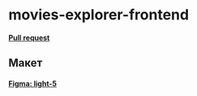 # movies-explorer-frontend

#### <a href='https://github.com/BRoman22/movies-explorer-frontend/pull/2'>Pull request</a>

## Макет
#### <a href='https://www.figma.com/file/6FMWkB94wE7KTkcCgUXtnC/light-1?type=design&node-id=891-3857&mode=design&t=2o1n0jVrlmCiWxAF-0' target='_blank'>Figma: light-5</a>
